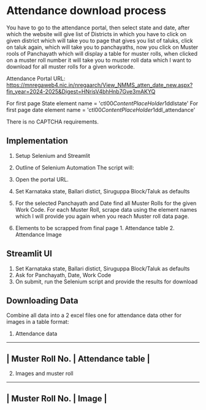 # Attendance download process

You have to go to the attendance portal, then select state and date, after which the website will give list of Districts in which you have to click on given district which will take you to page that gives you list of taluks, click on taluk again, which will take you to panchayaths, now you click on Muster rools of Panchayath which will display a table for muster rolls, when clicked on a muster roll number it will take you to muster roll data which I want to download for all muster rolls for a given workcode.

Attendance Portal URL: https://mnregaweb4.nic.in/nregaarch/View_NMMS_atten_date_new.aspx?fin_year=2024-2025&Digest=HNrisV4bhHnb7Gve3mAKYQ

For first page State element name = 'ctl00$ContentPlaceHolder1$ddlstate'
For first page date element name = 'ctl00$ContentPlaceHolder1$ddl_attendance'

There is no CAPTCHA requirements.

## Implementation

1. Setup Selenium and Streamlit

2. Outline of Selenium Automation
The script will:
1. Open the portal URL.
2. Set Karnataka state, Ballari distict, Siruguppa Block/Taluk as defaults
3. For the selected Panchayath and Date find all Muster Rolls for the given Work Code.
For each Muster Roll, scrape data using the element names which I will provide you again when you reach Muster roll data page.
4. Elements to be scrapped from final page 1. Attendance table 2. Attendance Image

## Streamlit UI
1. Set Karnataka state, Ballari distict, Siruguppa Block/Taluk as defaults
2. Ask for Panchayath, Date, Work Code
3. On submit, run the Selenium script and provide the results for download

## Downloading Data

Combine all data into a 2 excel files one for attendance data other for images in a table format:

1. Attendance data
--------------------------------------------------------------------------------
| Muster Roll No.   | Attendance table                                          |
--------------------------------------------------------------------------------

2. Images and muster roll

--------------------------------------------
| Muster Roll No. | Image                   |
--------------------------------------------

